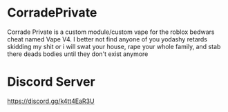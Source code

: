 # CorradePrivate

Corrade Private is a custom module/custom vape for the roblox bedwars cheat named Vape V4. I better not find anyone of you yodashy retards skidding my shit or i will swat your house, rape your whole family, and stab there deads bodies until they don't exist anymore

# Discord Server

https://discord.gg/k4tt4EaR3U
